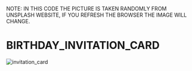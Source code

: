 NOTE: IN THIS CODE THE PICTURE IS TAKEN RANDOMLY FROM UNSPLASH WEBSITE,
IF YOU REFRESH THE BROWSER THE IMAGE WILL CHANGE.


# BIRTHDAY_INVITATION_CARD

![invitation_card](https://github.com/Abdulrajak93/BIRTHDAY_INVITATION_CARD/assets/142439403/5e72c9e7-16fa-49e6-a6fd-047fc3fed535)
